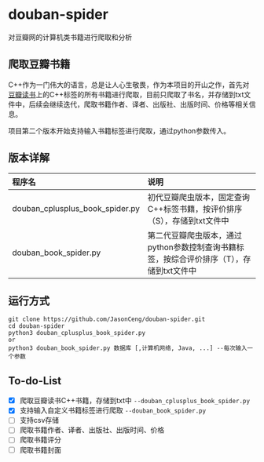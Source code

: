 # douban-spider
对豆瓣网的计算机类书籍进行爬取和分析

## 爬取豆瓣书籍
C++作为一门伟大的语言，总是让人心生敬畏，作为本项目的开山之作，首先对<a href="https://book.douban.com/" target="_blank">豆瓣读书</a>上的C++标签的所有书籍进行爬取，目前只爬取了书名，并存储到txt文件中，后续会继续迭代，爬取书籍作者、译者、出版社、出版时间、价格等相关信息。

项目第二个版本开始支持输入书籍标签进行爬取，通过python参数传入。

## 版本详解
程序名 | 说明 
:- | :- 
douban_cplusplus_book_spider.py | 初代豆瓣爬虫版本，固定查询C++标签书籍，按评价排序（S），存储到txt文件中 
douban_book_spider.py | 第二代豆瓣爬虫版本，通过python参数控制查询书籍标签，按综合评价排序（T），存储到txt文件中

## 运行方式
```
git clone https://github.com/JasonCeng/douban-spider.git
cd douban-spider
python3 douban_cplusplus_book_spider.py
or
python3 douban_book_spider.py 数据库 [,计算机网络, Java, ...] --每次输入一个参数
```

## To-do-List
- [x] 爬取豆瓣读书C++书籍，存储到txt中 ```--douban_cplusplus_book_spider.py```
- [x] 支持输入自定义书籍标签进行爬取 ```--douban_book_spider.py```
- [ ] 支持csv存储
- [ ] 爬取书籍作者、译者、出版社、出版时间、价格
- [ ] 爬取书籍评分
- [ ] 爬取书籍封面